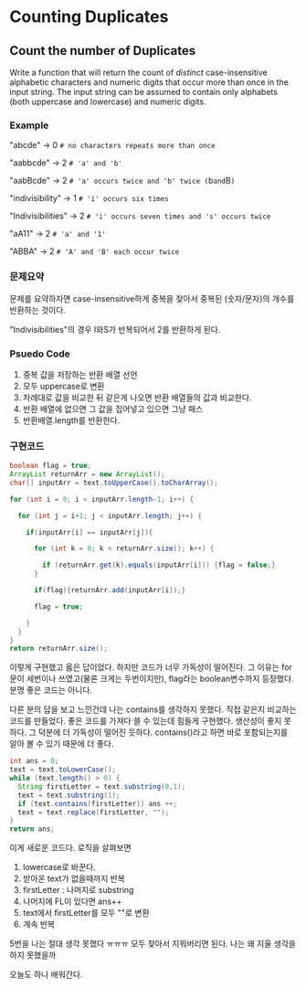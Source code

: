 # Counting Duplicates

## Count the number of Duplicates

Write a function that will return the count of *distinct* case-insensitive alphabetic characters and numeric digits that occur more than once in the input string. The input string can be assumed to contain only alphabets (both uppercase and lowercase) and numeric digits.

### Example

"abcde" -> 0 `# no characters repeats more than once`

"aabbcde" -> 2 `# 'a' and 'b'`

"aabBcde" -> 2 `# 'a' occurs twice and 'b' twice (`b`and`B`)`

"indivisibility" -> 1 `# 'i' occurs six times`

"Indivisibilities" -> 2 `# 'i' occurs seven times and 's' occurs twice`

"aA11" -> 2 `# 'a' and '1'`

"ABBA" -> 2 `# 'A' and 'B' each occur twice`

### 문제요약

문제를 요약하자면 case-insensitive하게 중복을 찾아서 중복된 (숫자/문자)의 개수를 반환하는 것이다.

"Indivisibilities"의 경우 I와S가 반복되어서 2를 반환하게 된다.

### Psuedo Code

1. 중복 값을 저장하는 반환 배열 선언
2. 모두 uppercase로 변환
3. 차례대로 값을 비교한 뒤 같은게 나오면 반환 배열들의 값과 비교한다.
4. 반환 배열에 없으면 그 값을 집어넣고 있으면 그냥 패스
5. 반환배열.length를 반환한다.

### 구현코드

```java
boolean flag = true;
ArrayList returnArr = new ArrayList();
char[] inputArr = text.toUpperCase().toCharArray();

for (int i = 0; i < inputArr.length-1; i++) {

  for (int j = i+1; j < inputArr.length; j++) {

    if(inputArr[i] == inputArr[j]){

      for (int k = 0; k < returnArr.size(); k++) {

        if (returnArr.get(k).equals(inputArr[i])) {flag = false;}
      }

      if(flag){returnArr.add(inputArr[i]);}

      flag = true;

    }
  }
}
return returnArr.size();
```

이렇게 구현했고 옳은 답이었다. 하지만 코드가 너무 가독성이 떨어진다. 그 이유는  for 문이 세번이나 쓰였고(물론 크게는 두번이지만), flag라는 boolean변수까지 등장했다. 분명 좋은 코드는 아니다.

다른 분의 답을 보고 느낀건데 나는 contains를 생각하지 못했다.  직접 같은지 비교하는 코드를 만들었다. 좋은 코드를 가져다 쓸 수 있는데 힘들게 구현했다. 생산성이 좋지 못하다. 그 덕분에 더 가독성이 떨어진 듯하다. contains()라고 하면 바로 포함되는지를 알아 볼 수 있기 때문에 더 좋다.

```java
int ans = 0;
text = text.toLowerCase();
while (text.length() > 0) {
  String firstLetter = text.substring(0,1);
  text = text.substring(1);
  if (text.contains(firstLetter)) ans ++;
  text = text.replace(firstLetter, "");
}
return ans;
```

이게 새로운 코드다. 로직을 살펴보면

1. lowercase로 바꾼다.
2. 받아온 text가 없을때까지 반복
3. firstLetter : 나머지로 substring
4. 나머지에 FL이 있다면 ans++
5. text에서 firstLetter를 모두 ""로 변환
6. 계속 반복

5번을 나는 절대 생각 못했다 ㅠㅠㅠ 모두 찾아서 지워버리면 된다. 나는 왜 지울 생각을 하지 못했을까

오늘도 하나 배워간다.